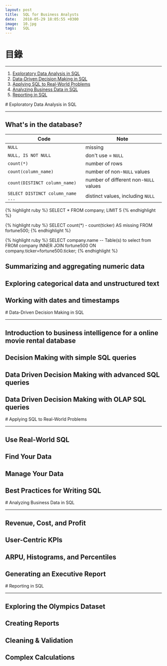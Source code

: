 ```yaml
---
layout: post
title:  SQL for Business Analysts
date:   2018-05-29 18:05:55 +0300
image:  10.jpg
tags:   SQL
---
```


# 目錄

***

1. [Exploratory Data Analysis in SQL](#1)
2. [Data-Driven Decision Making in SQL](#2)
3. [Applying SQL to Real-World Problems](#3)
4. [Analyzing Business Data in SQL](#4)
5. [Reporting in SQL](#5)

<a name="1"/>
# Exploratory Data Analysis in SQL

***
## What's in the database?

|Code                             |     Note                             |   
|---------------------------------|--------------------------------------|
|`NULL`                           | missing                              |
|`NULL, IS NOT NULL`              | don't use = `NULL`                   | 
|`count(*)`                       | number of rows                       |
|`count(column_name)`             | number of non-`NULL` values          |
|`count(DISTINCT column_name)`    | number of different non-`NULL` values|   
|`SELECT DISTINCT column_name ...`| distinct values, including `NULL`    | 

{% highlight ruby %}
SELECT *
    FROM company;
LIMIT 5
{% endhighlight %}

{% highlight ruby %}
SELECT count(*) - count(ticker) AS missing
  FROM fortune500;
{% endhighlight %}

{% highlight ruby %}
SELECT company.name 
-- Table(s) to select from
  FROM company 
       INNER JOIN fortune500 
       ON company.ticker=fortune500.ticker;
{% endhighlight %}

## Summarizing and aggregating numeric data
## Exploring categorical data and unstructured text
## Working with dates and timestamps

<a name="2"/>
# Data-Driven Decision Making in SQL

***

## Introduction to business intelligence for a online movie rental database
## Decision Making with simple SQL queries
## Data Driven Decision Making with advanced SQL queries
## Data Driven Decision Making with OLAP SQL queries

<a name="3"/>
# Applying SQL to Real-World Problems

***

## Use Real-World SQL
## Find Your Data
## Manage Your Data
## Best Practices for Writing SQL

<a name="4"/>
# Analyzing Business Data in SQL

***

## Revenue, Cost, and Profit
## User-Centric KPIs
## ARPU, Histograms, and Percentiles
## Generating an Executive Report

<a name="5"/>
# Reporting in SQL

***

## Exploring the Olympics Dataset
## Creating Reports
## Cleaning & Validation
## Complex Calculations

